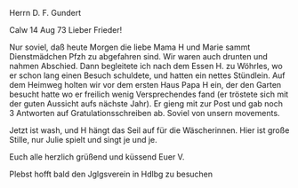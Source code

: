 Herrn D. F. Gundert

 Calw 14 Aug 73
Lieber Frieder!

Nur soviel, daß heute Morgen die liebe Mama H und Marie sammt Dienstmädchen Pfzh zu abgefahren sind. Wir waren auch drunten und nahmen Abschied. Dann begleitete ich nach dem Essen H. zu Wöhrles, wo er schon lang einen Besuch schuldete, und hatten ein nettes Stündlein. Auf dem Heimweg holten wir vor dem ersten Haus Papa H ein, der den Garten besucht hatte wo er freilich wenig Versprechendes fand (er tröstete sich mit der guten Aussicht aufs nächste Jahr). Er gieng mit zur Post und gab noch 3 Antworten auf Gratulationsschreiben ab. Soviel von unsern movements.

Jetzt ist wash, und H hängt das Seil auf für die Wäscherinnen. Hier ist große Stille, nur Julie spielt und singt je und je.

 Euch alle herzlich grüßend und küssend
 Euer V.

Plebst hofft bald den Jglgsverein in Hdlbg zu besuchen
